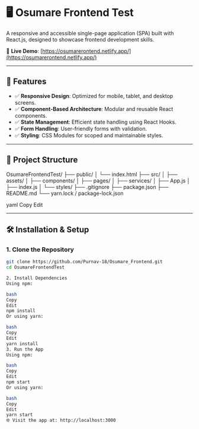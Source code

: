 # 🖥️ Osumare Frontend Test

A responsive and accessible single-page application (SPA) built with React.js, designed to showcase frontend development skills.

🔗 **Live Demo**: [https://osumarerontend.netlify.app/](https://osumarerontend.netlify.app/)

---

## 🚀 Features

- ✅ **Responsive Design**: Optimized for mobile, tablet, and desktop screens.
- ✅ **Component-Based Architecture**: Modular and reusable React components.
- ✅ **State Management**: Efficient state handling using React Hooks.
- ✅ **Form Handling**: User-friendly forms with validation.
- ✅ **Styling**: CSS Modules for scoped and maintainable styles.

---

## 📁 Project Structure

OsumareFrontendTest/
├── public/
│ └── index.html
├── src/
│ ├── assets/
│ ├── components/
│ ├── pages/
│ ├── services/
│ ├── App.js
│ ├── index.js
│ └── styles/
├── .gitignore
├── package.json
├── README.md
└── yarn.lock / package-lock.json

yaml
Copy
Edit


---

## 🛠️ Installation & Setup

### 1. Clone the Repository

```bash
git clone https://github.com/Purnav-18/Osumare_Frontend.git
cd OsumareFrontendTest

2. Install Dependencies
Using npm:

bash
Copy
Edit
npm install
Or using yarn:

bash
Copy
Edit
yarn install
3. Run the App
Using npm:

bash
Copy
Edit
npm start
Or using yarn:

bash
Copy
Edit
yarn start
🌐 Visit the app at: http://localhost:3000
